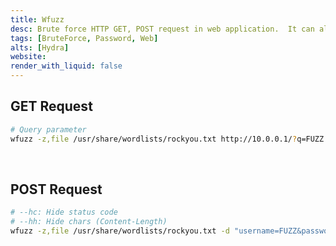 ```yaml
---
title: Wfuzz
desc: Brute force HTTP GET, POST request in web application.  It can also handle JSON response by the Content-Length in HTTP response.
tags: [BruteForce, Password, Web]
alts: [Hydra]
website:
render_with_liquid: false
---
```


## GET Request

```sh
# Query parameter
wfuzz -z,file /usr/share/wordlists/rockyou.txt http://10.0.0.1/?q=FUZZ
```

<br />

## POST Request

```sh
# --hc: Hide status code
# --hh: Hide chars (Content-Length)
wfuzz -z,file /usr/share/wordlists/rockyou.txt -d "username=FUZZ&password=FUZZ" --hc 302 http://10.0.0.1/login
```